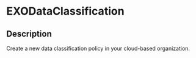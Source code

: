 # EXODataClassification

## Description

Create a new data classification policy in your cloud-based organization.
